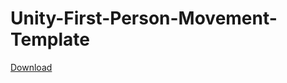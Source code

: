 # Unity-First-Person-Movement-Template

[Download](https://github.com/termsite/Unity-First-Person-Movement-Template/releases/download/fps/FirstPerson.rar)
